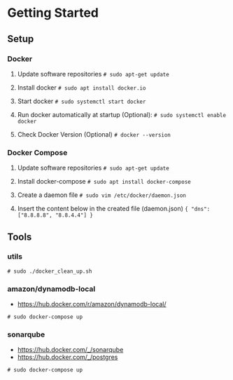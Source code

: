 # Getting Started

## Setup

### Docker

1. Update software repositories
`# sudo apt-get update`

2. Install docker
`# sudo apt install docker.io`

3. Start docker
`# sudo systemctl start docker`

4. Run docker automatically at startup (Optional):
`# sudo systemctl enable docker`

5. Check Docker Version (Optional)
`# docker --version`

### Docker Compose

1. Update software repositories
`# sudo apt-get update`

2. Install docker-compose
`# sudo apt install docker-compose`

3. Create a daemon file
`# sudo vim /etc/docker/daemon.json`

4. Insert the content below in the created file (daemon.json)
`{ "dns": ["8.8.8.8", "8.8.4.4"] }`



## Tools

### utils

`# sudo ./docker_clean_up.sh`

### amazon/dynamodb-local

- https://hub.docker.com/r/amazon/dynamodb-local/

`# sudo docker-compose up`

### sonarqube

- https://hub.docker.com/_/sonarqube
- https://hub.docker.com/_/postgres

`# sudo docker-compose up`

